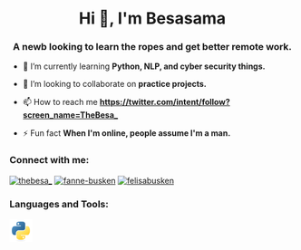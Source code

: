 <h1 align="center">Hi 👋, I'm Besasama</h1>
<h3 align="center">A newb looking to learn the ropes and get better remote work.</h3>

- 🌱 I’m currently learning **Python, NLP, and cyber security things.**

- 👯 I’m looking to collaborate on **practice projects.**

- 📫 How to reach me **<https://twitter.com/intent/follow?screen_name=TheBesa_>**

- ⚡ Fun fact **When I'm online, people assume I'm a man.**

<h3 align="left">Connect with me:</h3>
<p align="left">
<a href="https://twitter.com/thebesa_" target="blank"><img align="center" src="https://raw.githubusercontent.com/rahuldkjain/github-profile-readme-generator/master/src/images/icons/Social/twitter.svg" alt="thebesa_" height="30" width="40" /></a>
<a href="https://linkedin.com/in/fanne-busken" target="blank"><img align="center" src="https://raw.githubusercontent.com/rahuldkjain/github-profile-readme-generator/master/src/images/icons/Social/linked-in-alt.svg" alt="fanne-busken" height="30" width="40" /></a>
<a href="https://kaggle.com/felisabusken" target="blank"><img align="center" src="https://raw.githubusercontent.com/rahuldkjain/github-profile-readme-generator/master/src/images/icons/Social/kaggle.svg" alt="felisabusken" height="30" width="40" /></a>
</p>

<h3 align="left">Languages and Tools:</h3>
<p align="left"> <a href="https://www.python.org" target="_blank" rel="noreferrer"> <img src="https://raw.githubusercontent.com/devicons/devicon/master/icons/python/python-original.svg" alt="python" width="40" height="40"/> </a> </p>
